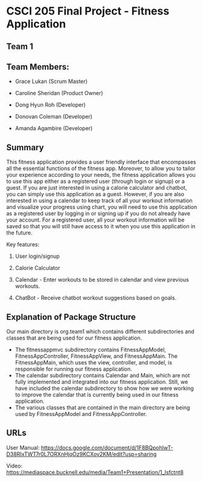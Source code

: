 # CSCI 205 Final Project - Fitness Application

## Team 1

## Team Members: 
- Grace Lukan (Scrum Master)

- Caroline Sheridan (Product Owner)

- Dong Hyun Roh (Developer)

- Donovan Coleman (Developer)

- Amanda Agambire (Developer)


## Summary

This fitness application provides a user friendly interface that encompasses all the essential functions of the fitness app. Moreover, to allow you to tailor your experience according to your needs, the fitness application allows you to use this app either as a registered user (through login or signup) or a guest. If you are just interested in using a calorie calculator and chatbot, you can simply use this application as a guest. However, if you are also interested in using a calendar to keep track of all your workout information and visualize your progress using chart, you will need to use this application as a registered user by logging in or signing up if you do not already have your account. For a registered user, all your workout information will be saved so that you will still have access to it when you use this application in the future.

Key features:

1. User login/signup

2. Calorie Calculator 

3. Calendar - Enter workouts to be stored in calendar and view previous workouts. 

4. ChatBot - Receive chatbot workout suggestions based on goals.


## Explanation of Package Structure

Our main directory is org.team1 which contains different subdirectories and classes that are being used for our fitness application. 

- The fitnessappmvc subdirectory contains FitnessAppModel, FitnessAppController, FitnessAppView, and FitnessAppMain. The FitnessAppMain, which uses the view, controller, and model, is responsible for running our fitness application. 
- The calendar subdirectory contains Calendar and Main, which are not fully implemented and integrated into our fitness application. Still, we have included the calendar subdirectory to show how we were working to improve the calendar that is currently being used in our fitness application.
- The various classes that are contained in the main directory are being used by FitnessAppModel and FitnessAppController.


## URLs

User Manual: https://docs.google.com/document/d/1F8BQpohlwT-D38RIxTWT7r0L7ORXnHjqOz9KCXov2KM/edit?usp=sharing 

Video: https://mediaspace.bucknell.edu/media/Team1+Presentation/1_lsfctnt8
